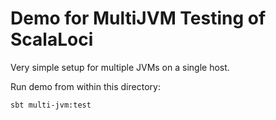 # Demo for MultiJVM Testing of ScalaLoci

Very simple setup for multiple JVMs on a single host.

Run demo from within this directory:

```
sbt multi-jvm:test
```

